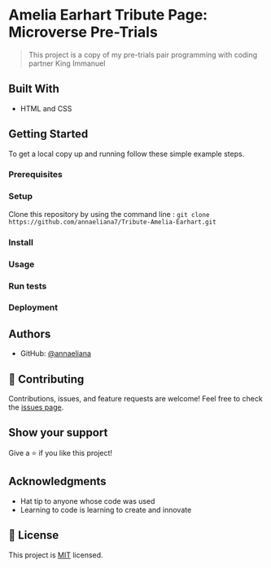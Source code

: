 # Amelia Earhart Tribute Page: Microverse Pre-Trials
> This project is a copy of my pre-trials pair programming with coding partner King Immanuel
## Built With
- HTML and CSS

## Getting Started

To get a local copy up and running follow these simple example steps.
### Prerequisites
### Setup
Clone this repository by using the command line :
`git clone https://github.com/annaeliana7/Tribute-Amelia-Earhart.git`
### Install
### Usage
### Run tests
### Deployment
## Authors

- GitHub: [@annaeliana](https://github.com/annaeliana7)

## :handshake: Contributing
Contributions, issues, and feature requests are welcome!
Feel free to check the [issues page](../../issues/).
## Show your support
Give a :star:️ if you like this project!
## Acknowledgments
- Hat tip to anyone whose code was used
- Learning to code is learning to create and innovate
## :memo: License
This project is [MIT](./LICENSE) licensed.
